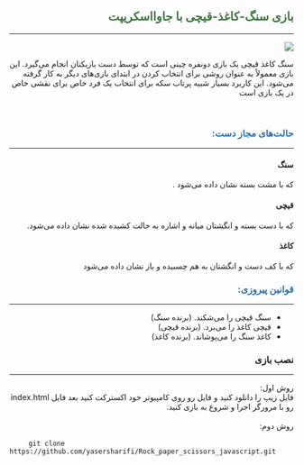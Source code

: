 <div dir="rtl">
<h2 style="color: #3c763d"> بازی سنگ-کاغذ-قیچی با جاوااسکریپت</h2>
<hr>
<img src="https://user-images.githubusercontent.com/79104019/142742228-48e0f52c-a000-4721-b280-5c89b73ecf94.png">
<p>سنگ کاغذ قیچی یک بازی دونفره چینی است که توسط دست بازیکنان انجام می‌گیرد. این بازی معمولاً به عنوان روشی برای انتخاب کردن در ابتدای بازی‌های دیگر به کار گرفته می‌شود. این کاربرد بسیار شبیه پرتاب سکه برای انتخاب یک فرد خاص برای نقشی خاص در یک بازی است</p>
<br>
<h3 style="color: #2e6da4">حالت‌های مجاز دست:</h3>
<hr>
<h4>سنگ</h4>
که با مشت بسته نشان داده می‌شود 
.
<h4>قیچی</h4>
که با دست بسته و انگشتان میانه و اشاره به حالت کشیده شده نشان داده می‌شود. 
<h4>کاغذ</h4>
که با کف دست و انگشتان به هم چسبیده و باز نشان داده می‌شود

<h3 style="color: #2e6da4">قوانین پیروزی:</h3>
<hr>
<ul>
<li>سنگ قیچی را می‌شکند. (برنده سنگ)
</li>

<li>
قیچی کاغذ را می‌برد. (برنده قیچی)
</li>

<li>
کاغذ سنگ را می‌پوشاند. (برنده کاغذ)</li>
</ul>
  
  <h3>نصب بازی</h3>
  <hr>
  روش اول:<br />
  فایل زیپ را دانلود کنید و فایل رو روی کامپیوتر خود اکسترکت کنید بعد فایل index.html رو با مرورگر اجرا و شروع به بازی کنید.
  
  <br>
  <br>
  روش دوم:
  <div dir="ltr">
     <pre>
    <code>git clone https://github.com/yasersharifi/Rock_paper_scissors_javascript.git</code>
  </pre>
  </div>
</div>
